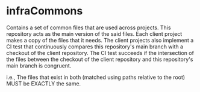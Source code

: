 # infraCommons
Contains a set of common files that are used across projects. This repository acts
as the main version of the said files. Each client project makes a copy of the files that it needs.
The client projects also implement a CI test that continuously compares this repository's main branch
with a checkout of the client repository. The CI test succeeds if the intersection of the files between
the checkout of the client repository and this repository's main branch is congruent.

i.e., The files that exist in both (matched using paths relative to the root) MUST be EXACTLY the same.
